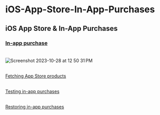 # iOS-App-Store-In-App-Purchases
## iOS App Store &amp; In-App Purchases
### [In-app purchase](https://developer.apple.com/in-app-purchase/) <br><br>

![Screenshot 2023-10-28 at 12 50 31 PM](https://github.com/Experimenters1/iOS-App-Store-In-App-Purchases/assets/64000769/7fb0fa68-cb56-4b58-854d-66ca77b04098) <br><br>

[Fetching App Store products](https://developer.apple.com/documentation/storekit/in-app_purchase/original_api_for_in-app_purchase/fetching_product_information_from_the_app_store)  <br><br>

[Testing in-app purchases](https://developer.apple.com/documentation/storekit/in-app_purchase/testing_in-app_purchases_with_sandbox)  <br><br>

[Restoring in-app purchases](https://developer.apple.com/documentation/storekit/in-app_purchase/original_api_for_in-app_purchase/restoring_purchased_products)  <br><br>

